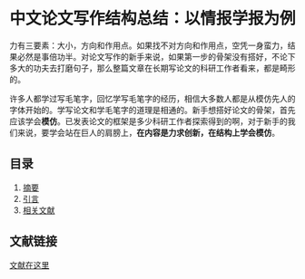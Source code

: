 # 中文论文写作结构总结：以情报学报为例

力有三要素：大小，方向和作用点。如果找不对方向和作用点，空凭一身蛮力，结果必然是事倍功半。对论文写作的新手来说，如果第一步的骨架没有搭好，不论下多大的功夫去打磨句子，那么整篇文章在长期写论文的科研工作者看来，都是畸形的。

许多人都学过写毛笔字，回忆学写毛笔字的经历，相信大多数人都是从模仿先人的字体开始的。学写论文和学毛笔字的道理是相通的。新手想搭好论文的骨架，首先应该学会**模仿**。已发表论文的框架是多少科研工作者探索得到的啊，对于新手的我们来说，要学会站在巨人的肩膀上，**在内容是力求创新，在结构上学会模仿**。

## 目录

1. [摘要](https://github.com/hychn/writing-skills/blob/master/2017-06-29-paper-writing-structure-abstraction.md)
2. [引言](https://github.com/hychn/writing-skills/blob/master/2017-06-29-paper-writing-structure-introduction.md)
3. [相关文献](https://github.com/hychn/writing-skills/blob/master/2017-06-29-paper-writing-structure-relative.md)

## 文献链接
[文献在这里](https://github.com/hychn/writing-skills/blob/master/refereces)
